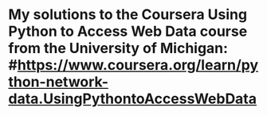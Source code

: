 # My solutions to the Coursera Using Python to Access Web Data course from the University of Michigan:  #https://www.coursera.org/learn/python-network-data.UsingPythontoAccessWebData

